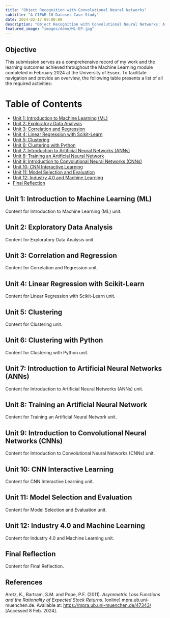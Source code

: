 ```yaml
---
title: "Object Recognition with Convolutional Neural Networks"
subtitle: "A CIFAR-10 Dataset Case Study"
date: 2024-02-17 00:00:00
description: "Object Recognition with Convolutional Neural Networks: A CIFAR-10 Dataset Case Study."
featured_image: "images/demo/ML-EP.jpg"
---
```



## Objective

This submission serves as a comprehensive record of my work and the learning outcomes achieved throughout the Machine Learning module completed in February 2024 at the University of Essex. To facilitate navigation and provide an overview, the following table presents a list of all the required activities:

# Table of Contents

- [Unit 1: Introduction to Machine Learning (ML)](#unit-1-introduction-to-machine-learning-ml)
- [Unit 2: Exploratory Data Analysis](#unit-2-exploratory-data-analysis)
- [Unit 3: Correlation and Regression](#unit-3-correlation-and-regression)
- [Unit 4: Linear Regression with Scikit-Learn](#unit-4-linear-regression-with-scikit-learn)
- [Unit 5: Clustering](#unit-5-clustering)
- [Unit 6: Clustering with Python](#unit-6-clustering-with-python)
- [Unit 7: Introduction to Artificial Neural Networks (ANNs)](#unit-7-introduction-to-artificial-neural-networks-anns)
- [Unit 8: Training an Artificial Neural Network](#unit-8-training-an-artificial-neural-network)
- [Unit 9: Introduction to Convolutional Neural Networks (CNNs)](#unit-9-introduction-to-convolutional-neural-networks-cnns)
- [Unit 10: CNN Interactive Learning](#unit-10-cnn-interactive-learning)
- [Unit 11: Model Selection and Evaluation](#unit-11-model-selection-and-evaluation)
- [Unit 12: Industry 4.0 and Machine Learning](#unit-12-industry-40-and-machine-learning)
- [Final Reflection](#final-reflection)

## Unit 1: Introduction to Machine Learning (ML)
Content for Introduction to Machine Learning (ML) unit.

## Unit 2: Exploratory Data Analysis
Content for Exploratory Data Analysis unit.

## Unit 3: Correlation and Regression
Content for Correlation and Regression unit.

## Unit 4: Linear Regression with Scikit-Learn
Content for Linear Regression with Scikit-Learn unit.

## Unit 5: Clustering
Content for Clustering unit.

## Unit 6: Clustering with Python
Content for Clustering with Python unit.

## Unit 7: Introduction to Artificial Neural Networks (ANNs)
Content for Introduction to Artificial Neural Networks (ANNs) unit.

## Unit 8: Training an Artificial Neural Network
Content for Training an Artificial Neural Network unit.

## Unit 9: Introduction to Convolutional Neural Networks (CNNs)
Content for Introduction to Convolutional Neural Networks (CNNs) unit.

## Unit 10: CNN Interactive Learning
Content for CNN Interactive Learning unit.

## Unit 11: Model Selection and Evaluation
Content for Model Selection and Evaluation unit.

## Unit 12: Industry 4.0 and Machine Learning
Content for Industry 4.0 and Machine Learning unit.

## Final Reflection
Content for Final Reflection.


## References

Aretz, K., Bartram, S.M. and Pope, P.F. (2011). _Asymmetric Loss Functions and the Rationality of Expected Stock Returns_. [online] mpra.ub.uni-muenchen.de. Available at: https://mpra.ub.uni-muenchen.de/47343/ [Accessed 8 Feb. 2024].
